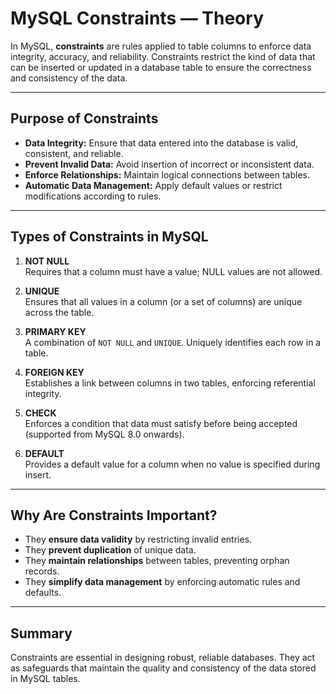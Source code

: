# MySQL Constraints — Theory

In MySQL, **constraints** are rules applied to table columns to enforce data integrity, accuracy, and reliability. Constraints restrict the kind of data that can be inserted or updated in a database table to ensure the correctness and consistency of the data.

---

## Purpose of Constraints

- **Data Integrity:** Ensure that data entered into the database is valid, consistent, and reliable.
- **Prevent Invalid Data:** Avoid insertion of incorrect or inconsistent data.
- **Enforce Relationships:** Maintain logical connections between tables.
- **Automatic Data Management:** Apply default values or restrict modifications according to rules.

---

## Types of Constraints in MySQL

1. **NOT NULL**  
   Requires that a column must have a value; NULL values are not allowed.

2. **UNIQUE**  
   Ensures that all values in a column (or a set of columns) are unique across the table.

3. **PRIMARY KEY**  
   A combination of `NOT NULL` and `UNIQUE`. Uniquely identifies each row in a table.

4. **FOREIGN KEY**  
   Establishes a link between columns in two tables, enforcing referential integrity.

5. **CHECK**  
   Enforces a condition that data must satisfy before being accepted (supported from MySQL 8.0 onwards).

6. **DEFAULT**  
   Provides a default value for a column when no value is specified during insert.

---

## Why Are Constraints Important?

- They **ensure data validity** by restricting invalid entries.
- They **prevent duplication** of unique data.
- They **maintain relationships** between tables, preventing orphan records.
- They **simplify data management** by enforcing automatic rules and defaults.

---

## Summary

Constraints are essential in designing robust, reliable databases. They act as safeguards that maintain the quality and consistency of the data stored in MySQL tables.

